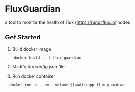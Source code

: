 # FluxGuardian
a tool to monitor the health of Flux (https://runonflux.io) nodes

## Get Started
1. Build docker image
```shell
    docker build . -t flux-guardian
```

2. Modify *fluxconfig.json* file

3. Run docker container
```shell
  docker run -d --rm --volume $(pwd):/app flux-guardian 
```